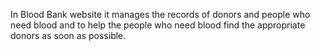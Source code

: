 In Blood Bank website it manages the records of donors and people who need blood and to help the people who need blood find the appropriate donors as soon as possible.
